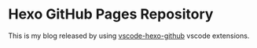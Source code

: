 # Hexo GitHub Pages Repository

This is my blog released by using [vscode-hexo-github](https://github.com/jyuhou-wong/vscode-hexo-github) vscode extensions.